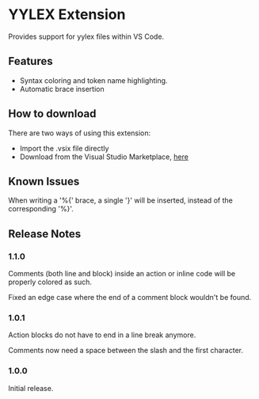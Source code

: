 # YYLEX Extension

Provides support for yylex files within VS Code.

## Features

* Syntax coloring and token name highlighting.
* Automatic brace insertion

## How to download

There are two ways of using this extension:

* Import the .vsix file directly
* Download from the Visual Studio Marketplace, [here](https://marketplace.visualstudio.com/items?itemName=carlubian.yylex)

## Known Issues

When writing a '%{' brace, a single '}' will be inserted, instead of the corresponding '%}'.

## Release Notes

### 1.1.0

Comments (both line and block) inside an action or inline code will be properly colored as such.

Fixed an edge case where the end of a comment block wouldn't be found.

### 1.0.1

Action blocks do not have to end in a line break anymore.

Comments now need a space between the slash and the first character.

### 1.0.0

Initial release.
